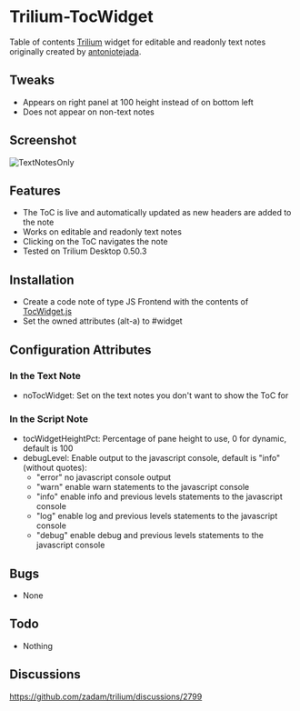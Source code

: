 # Trilium-TocWidget

Table of contents [Trilium](https://github.com/zadam/trilium/) widget for
editable and readonly text notes originally created by [antoniotejada](https://github.com/antoniotejada/Trilium-TocWidget).

## Tweaks
- Appears on right panel at 100 height instead of on bottom left
- Does not appear on non-text notes

## Screenshot
![TextNotesOnly](https://user-images.githubusercontent.com/89228316/177449255-9d51e030-817e-4742-a961-f822206c1a68.png)


## Features

- The ToC is live and automatically updated as new headers are added to the note
- Works on editable and readonly text notes
- Clicking on the ToC navigates the note
- Tested on Trilium Desktop 0.50.3

## Installation
- Create a code note of type JS Frontend with the contents of [TocWidget.js](TocWidget.js)
- Set the owned attributes (alt-a) to #widget

## Configuration Attributes
### In the Text Note
- noTocWidget: Set on the text notes you don't want to show the ToC for
### In the Script Note
- tocWidgetHeightPct: Percentage of pane height to use, 0 for dynamic, default
  is 100
- debugLevel: Enable output to the javascript console, default is "info"
  (without quotes): 
    - "error" no javascript console output
    - "warn" enable warn statements to the javascript console
    - "info" enable info and previous levels statements to the javascript console
    - "log" enable log and previous levels statements to the javascript console
    - "debug" enable debug and previous levels statements to the javascript console

## Bugs
- None

## Todo
- Nothing

## Discussions

https://github.com/zadam/trilium/discussions/2799
